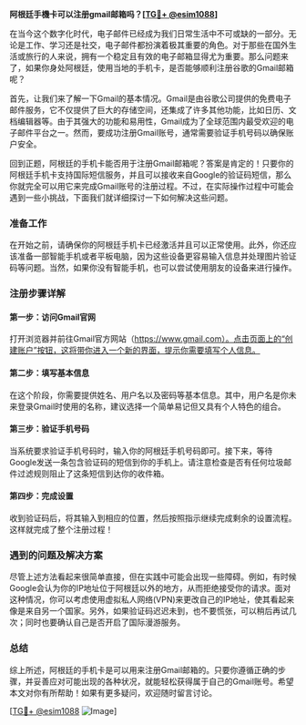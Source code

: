 **阿根廷手機卡可以注册gmail邮箱吗？[[TG💪+ @esim1088](https://t.me/s/esim1088)]**

在当今这个数字化时代，电子邮件已经成为我们日常生活中不可或缺的一部分。无论是工作、学习还是社交，电子邮件都扮演着极其重要的角色。对于那些在国外生活或旅行的人来说，拥有一个稳定且有效的电子邮箱显得尤为重要。那么问题来了，如果你身处阿根廷，使用当地的手机卡，是否能够顺利注册谷歌的Gmail邮箱呢？

首先，让我们来了解一下Gmail的基本情况。Gmail是由谷歌公司提供的免费电子邮件服务，它不仅提供了巨大的存储空间，还集成了许多其他功能，比如日历、文档编辑器等。由于其强大的功能和易用性，Gmail成为了全球范围内最受欢迎的电子邮件平台之一。然而，要成功注册Gmail账号，通常需要验证手机号码以确保账户安全。

回到正题，阿根廷的手机卡能否用于注册Gmail邮箱呢？答案是肯定的！只要你的阿根廷手机卡支持国际短信服务，并且可以接收来自Google的验证码短信，那么你就完全可以用它来完成Gmail账号的注册过程。不过，在实际操作过程中可能会遇到一些小挑战，下面我们就详细探讨一下如何解决这些问题。

### 准备工作

在开始之前，请确保你的阿根廷手机卡已经激活并且可以正常使用。此外，你还应该准备一部智能手机或者平板电脑，因为这些设备更容易输入信息并处理图片验证码等问题。当然，如果你没有智能手机，也可以尝试使用朋友的设备来进行操作。

### 注册步骤详解

#### 第一步：访问Gmail官网
打开浏览器并前往Gmail官方网站（https://www.gmail.com）。点击页面上的“创建账户”按钮，这将带你进入一个新的界面，提示你需要填写个人信息。

#### 第二步：填写基本信息
在这个阶段，你需要提供姓名、用户名以及密码等基本信息。其中，用户名是你未来登录Gmail时使用的名称，建议选择一个简单易记但又具有个人特色的组合。

#### 第三步：验证手机号码
当系统要求验证手机号码时，输入你的阿根廷手机号码即可。接下来，等待Google发送一条包含验证码的短信到你的手机上。请注意检查是否有任何垃圾邮件过滤规则阻止了这条短信到达你的收件箱。

#### 第四步：完成设置
收到验证码后，将其输入到相应的位置，然后按照指示继续完成剩余的设置流程。这样就完成了整个注册过程！

### 遇到的问题及解决方案

尽管上述方法看起来很简单直接，但在实践中可能会出现一些障碍。例如，有时候Google会认为你的IP地址位于阿根廷以外的地方，从而拒绝接受你的请求。面对这种情况，你可以考虑使用虚拟私人网络(VPN)来更改自己的IP地址，使其看起来像是来自另一个国家。另外，如果验证码迟迟未到，也不要慌张，可以稍后再试几次；同时也要确认自己是否开启了国际漫游服务。

### 总结

综上所述，阿根廷的手机卡是可以用来注册Gmail邮箱的。只要你遵循正确的步骤，并妥善应对可能出现的各种状况，就能轻松获得属于自己的Gmail账号。希望本文对你有所帮助！如果有更多疑问，欢迎随时留言讨论。

[[TG💪+ @esim1088](https://t.me/s/esim1088) ![Image](https://i.postimg.cc/4NQfJmqS/Snipaste-2025-05-13-00-14-12.png)]